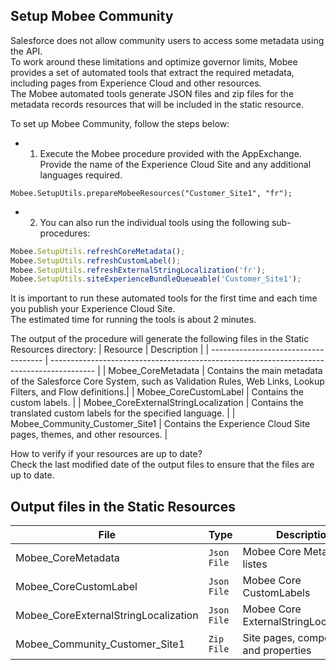 ## Setup Mobee Community    
Salesforce does not allow community users to access some metadata using the API.     
To work around these limitations and optimize governor limits, Mobee provides a set of automated tools that extract the required metadata, including pages from Experience Cloud and other resources.     
The Mobee automated tools generate JSON files and zip files for the metadata records resources that will be included in the static resource.    

To set up Mobee Community, follow the steps below:    

* 1. Execute the Mobee procedure provided with the AppExchange. Provide the name of the Experience Cloud Site and any additional languages required.
```
Mobee.SetupUtils.prepareMobeeResources("Customer_Site1", "fr");
```

* 2. You can also run the individual tools using the following sub-procedures:      
```.js
Mobee.SetupUtils.refreshCoreMetadata();
Mobee.SetupUtils.refreshCustomLabel();
Mobee.SetupUtils.refreshExternalStringLocalization('fr');
Mobee.SetupUtils.siteExperienceBundleQueueable('Customer_Site1');
```
It is important to run these automated tools for the first time and each time you publish your Experience Cloud Site.    
The estimated time for running the tools is about 2 minutes.    

The output of the procedure will generate the following files in the Static Resources directory:
| Resource                             | Description                                                                                |
| ------------------------------------ |  ----------------------------------------------------------------------------------------- |
| Mobee_CoreMetadata                   | Contains the main metadata of the Salesforce Core System, such as Validation Rules, Web Links, Lookup Filters, and Flow definitions.|
| Mobee_CoreCustomLabel                | Contains the custom labels.                                                                |
| Mobee_CoreExternalStringLocalization | Contains the translated custom labels for the specified language.                          |
| Mobee_Community_Customer_Site1       | Contains the Experience Cloud Site pages, themes, and other resources.                     |


How to verify if your resources are up to date?  
Check the last modified date of the output files to ensure that the files are up to date.

## Output files in the Static Resources
| File                                 | Type        |  Description                                                                               |
| ------------------------------------ | ----------- |  ----------------------------------------------------------------------------------------- |
| Mobee_CoreMetadata                   | `Json File` |  Mobee Core Metadata listes                                                                |
| Mobee_CoreCustomLabel                | `Json File` |  Mobee Core CustomLabels                                                                   |
| Mobee_CoreExternalStringLocalization | `Json File` |  Mobee Core ExternalStringLocalization                                                     |
| Mobee_Community_Customer_Site1       | `Zip File`  |  Site pages, components and properties                                                     |
